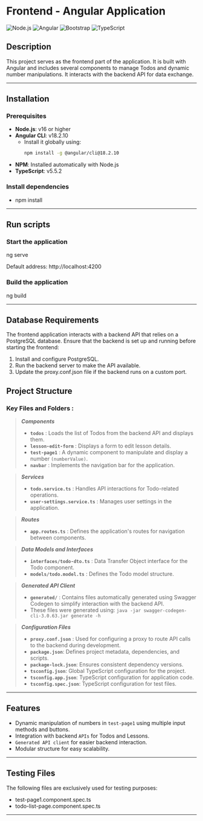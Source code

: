 # Frontend - Angular Application

![Node.js](https://img.shields.io/badge/Node.js-v16%2B-green)
![Angular](https://img.shields.io/badge/Angular-18.2.0-red)
![Bootstrap](https://img.shields.io/badge/Bootstrap-5.3.3-blue)
![TypeScript](https://img.shields.io/badge/TypeScript-5.5.2-orange)

## Description

This project serves as the frontend part of the application. It is built with Angular and includes several components to manage Todos and dynamic number manipulations. It interacts with the backend API for data exchange.

---

## Installation

### Prerequisites
- **Node.js**: v16 or higher
- **Angular CLI**: v18.2.10
  - Install it globally using:
    ```bash
    npm install -g @angular/cli@18.2.10
    ```
- **NPM**: Installed automatically with Node.js
- **TypeScript**: v5.5.2

### Install dependencies
- npm install

---

## Run scripts

### Start the application
ng serve

Default address: http://localhost:4200

### Build the application
ng build

---

## Database Requirements
The frontend application interacts with a backend API that relies on a PostgreSQL database. Ensure that the backend is set up and running before starting the frontend:

1. Install and configure PostgreSQL.
2. Run the backend server to make the API available.
3. Update the proxy.conf.json file if the backend runs on a custom port.

## Project Structure

### Key Files and Folders :

> ***Components***
>- **`todos`** : Loads the list of Todos from the backend API and displays them.
>- **`lesson-edit-form`** : Displays a form to edit lesson details.
>- **`test-page1`** : A dynamic component to manipulate and display a number `(numberValue)`.
>- **`navbar`** : Implements the navigation bar for the application.

> ***Services***
>- **`todo.service.ts`** : Handles API interactions for Todo-related operations.
>- **`user-settings.service.ts`** : Manages user settings in the application.

> ***Routes***
>- **`app.routes.ts`** : Defines the application's routes for navigation between components.

> ***Data Models and Interfaces***
>- **`interfaces/todo-dto.ts`** : Data Transfer Object interface for the Todo component.
>- **`models/todo.model.ts`** : Defines the Todo model structure.

> ***Generated API Client***
>- **`generated/`** : Contains files automatically generated using Swagger Codegen to simplify interaction with the backend API.
>- These files were generated using: 
> ```java -jar swagger-codegen-cli-3.0.63.jar generate -h```

> ***Configuration Files***
>- **`proxy.conf.json`** : Used for configuring a proxy to route API calls to the backend during development.
>- **`package.json`**: Defines project metadata, dependencies, and scripts.
>- **`package-lock.json`**: Ensures consistent dependency versions.
>- **`tsconfig.json`**: Global TypeScript configuration for the project.
>- **`tsconfig.app.json`**: TypeScript configuration for application code.
>- **`tsconfig.spec.json`**: TypeScript configuration for test files.

---

## Features
- Dynamic manipulation of numbers in `test-page1` using multiple input methods and buttons.
- Integration with backend `APIs` for Todos and Lessons.
- `Generated API client` for easier backend interaction. 
- Modular structure for easy scalability.

---

## Testing Files

The following files are exclusively used for testing purposes:

- test-page1.component.spec.ts
- todo-list-page.component.spec.ts

---
